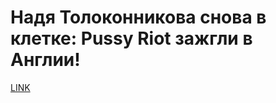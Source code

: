 # Надя Толоконникова снова в клетке: Pussy Riot зажгли в Англии!



[LINK](https://varlamov.ru/1468760.html)